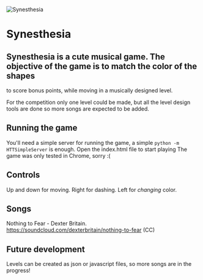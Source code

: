 ![Synesthesia](http://screencloud.net//img/screenshots/d7e8a8015273f0817be116c4e45e5d99.png)

# Synesthesia

## Synesthesia is a cute musical game. The objective of the game is to match the color of the shapes
to score bonus points, while moving in a musically designed level.

For the competition only one level could be made, but all the level design tools are done so more
songs are expected to be added.

## Running the game
You'll need a simple server for running the game, a simple `python -m HTTSimpleServer` is enough.
Open the index.html file to start playing
The game was only tested in Chrome, sorry :(

## Controls

Up and down for moving. Right for dashing. Left for *changing* color.

## Songs

Nothing to Fear - Dexter Britain. https://soundcloud.com/dexterbritain/nothing-to-fear (CC)

## Future development

Levels can be created as json or javascript files, so more songs are in the progress!
